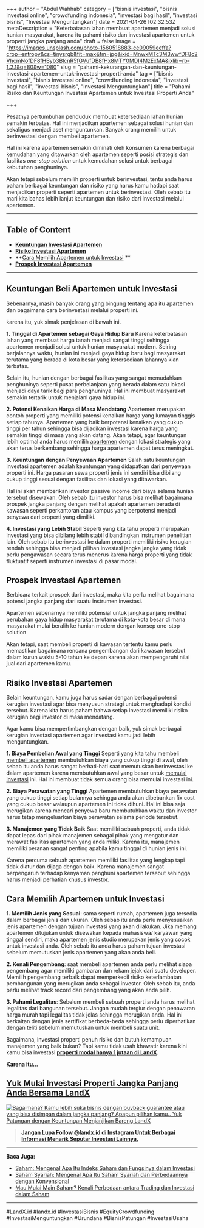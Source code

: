 +++
author = "Abdul Wahhab"
category = ["bisnis investasi", "bisnis investasi online", "crowdfunding indonesia", "investasi bagi hasil", "investasi bisnis", "Investasi Menguntungkan"]
date = 2021-04-26T02:32:53Z
metaDescription = "Keterbatasan lahan membuat apartemen menjadi solusi hunian masyarakat, karena itu pahami risiko dan investasi apartemen untuk properti jangka panjang anda"
draft = false
image = "https://images.unsplash.com/photo-1560518883-ce09059eeffa?crop=entropy&cs=tinysrgb&fit=max&fm=jpg&ixid=MnwxMTc3M3wwfDF8c2VhcmNofDF8fHByb3BlcnR5fGVufDB8fHx8MTY0MDI4MzExMA&ixlib=rb-1.2.1&q=80&w=1080"
slug = "pahami-kekurangan-dan-keuntungan-investasi-apartemen-untuk-investasi-properti-anda"
tag = ["bisnis investasi", "bisnis investasi online", "crowdfunding indonesia", "investasi bagi hasil", "investasi bisnis", "Investasi Menguntungkan"]
title = "Pahami Risiko dan Keuntungan Investasi Apartemen untuk Investasi Properti Anda"

+++


Pesatnya pertumbuhan penduduk membuat ketersediaan lahan hunian semakin terbatas. Hal ini menjadikan apartemen sebagai solusi hunian dan sekaligus menjadi aset menguntunkan. Banyak orang memilih untuk berinvestasi dengan membeli apartemen.

Hal ini karena apartemen semakin diminati oleh konsumen karena berbagai kemudahan yang ditawarkan oleh apartemen seperti posisi strategis dan fasilitas _one-stop solution_ untuk kemudahan solusi untuk berbagai kebutuhan penghuninya.

Akan tetapi sebelum memilih properti untuk berinvestasi, tentu anda harus paham berbagai keuntungan dan risiko yang harus kamu hadapi saat menjadikan properti seperti apartemen untuk berinvestasi. Oleh sebab itu mari kita bahas lebih lanjut keuntungan dan risiko dari investasi melalui apartemen.

---

## Table of Content

* **[Keuntungan Investasi Apartemen](https://landx.id/blog/pahami-kekurangan-dan-keuntungan-investasi-apartemen-untuk-investasi-properti-anda/#keuntungan-beli-apartemen-untuk-investasi)**
* **[Risiko Investasi Apartemen](https://landx.id/blog/pahami-kekurangan-dan-keuntungan-investasi-apartemen-untuk-investasi-properti-anda/#risiko-investasi-apartemen)**
* **[Cara Memilih Apartemen untuk Investasi](https://landx.id/blog/pahami-kekurangan-dan-keuntungan-investasi-apartemen-untuk-investasi-properti-anda/#cara-memilih-apartemen-untuk-investasi ) **
* **[Prospek Investasi Apartemen](https://landx.id/blog/pahami-kekurangan-dan-keuntungan-investasi-apartemen-untuk-investasi-properti-anda/https://landx.id/blog/pahami-kekurangan-dan-keuntungan-investasi-apartemen-untuk-investasi-properti-anda/https://landx.id/blog/pahami-kekurangan-dan-keuntungan-investasi-apartemen-untuk-investasi-properti-anda/#prospek-investasi-apartemen)**

---

## Keuntungan Beli Apartemen untuk Investasi

Sebenarnya, masih banyak orang yang bingung tentang apa itu apartemen dan bagaimana cara berinvestasi melalui properti ini.

karena itu, yuk simak penjelasan di bawah ini.

**1. Tinggal di Apartemen sebagai Gaya Hidup Baru** 
Karena keterbatasan lahan yang membuat harga tanah menjadi sangat tinggi sehingga apartemen menjadi solusi untuk hunian masyarakat modern. Seiring berjalannya waktu, hunian ini menjadi gaya hidup baru bagi masyarakat terutama yang berada di kota besar yang ketersediaan lahannya kian terbatas. 

Selain itu, hunian dengan  berbagai fasilitas yang sangat memudahkan penghuninya seperti pusat perbelanjaan yang berada dalam satu lokasi menjadi daya tarik bagi para penghuninya. Hal ini membuat masyarakat semakin tertarik untuk menjalani gaya hidup ini.
 
**2. Potensi Kenaikan Harga di Masa Mendatang**
Apartemen merupakan contoh properti yang memiliki potensi kenaikan harga yang lumayan tinggis setiap tahunya. Apartemen yang baik berpotensi kenaikan yang cukup tinggi per tahun sehingga bisa dijadikan investasi karena harga yang semakin tinggi di masa yang akan datang. Akan tetapi, agar keuntungan lebih optimal anda harus memilih [apartemen](https://landx.id/) dengan lokasi strategis yang akan terus berkembang sehingga harga apartemen dapat terus meningkat. 

**3. Keuntungan dengan Penyewaan Apartemen**
Salah satu keuntungan investasi apartemen adalah keuntungan yang didapatkan dari penyewaan properti ini. Harga pasaran sewa properti jenis ini sendiri bisa dibilang cukup tinggi sesuai dengan fasilitas dan lokasi yang ditawarkan. 

Hal ini akan memberikan investor passive income dari biaya selama hunian tersebut disewakan. Oleh sebab itu investor harus bisa melihat bagaimana prospek jangka panjang dengan melihat apakah apartemen berada di kawasan seperti perkantoran atau kampus yang berpotensi menjadi penyewa dari properti yang dimiliki.

**4. Investasi yang Lebih Stabil**
Seperti yang kita tahu properti merupakan investasi yang bisa dibilang lebih stabil dibandingkan instrumen penelitian lain. Oleh sebab itu berinvestasi ke dalam properti memiliki risiko kerugian rendah sehingga bisa menjadi pilihan investasi jangka jangka yang tidak perlu pengawasan secara terus menerus karena harga properti yang tidak fluktuatif seperti instrumen investasi di pasar modal.

## Prospek Investasi Apartemen

Berbicara terkait prospek dari investasi, maka kita perlu melihat bagaimana potensi jangka panjang dari suatu instrumen investasi.

Apartemen sebenarnya memiliki  potensial untuk jangka panjang melihat perubahan gaya hidup masyarakat terutama di kota-kota besar di mana masyarakat mulai beralih ke hunian modern dengan konsep one-stop solution

Akan tetapi, saat membeli  properti di kawasan tertentu kamu perlu memastikan bagaimana rencana pengembangan dari kawasan tersebut dalam kurun waktu 5-10 tahun ke depan karena akan mempengaruhi nilai jual dari apartemen kamu.

## Risiko Investasi Apartemen

Selain keuntungan, kamu juga harus sadar dengan berbagai potensi kerugian investasi agar bisa menyusun strategi untuk menghadapi kondisi tersebut. Karena kita harus paham bahwa setiap investasi memiliki risiko kerugian bagi investor di masa mendatang.

Agar kamu bisa mempertimbangkan dengan baik, yuk simak berbagai kerugian investasi apartemen agar investasi kamu jadi lebih menguntungkan.

**1. Biaya Pembelian Awal yang Tinggi**
Seperti yang kita tahu membeli [membeli apartemen](https://landx.id/) membutuhkan biaya yang cukup tinggi di awal, oleh sebab itu anda harus sangat berhati-hati saat memutuskan berinvestasi ke dalam apartemen karena membutuhkan awal yang besar untuk [memulai investasi](https://landx.id/) ini. Hal ini membuat tidak semua orang bisa memulai investasi ini. 

**2. Biaya Perawatan yang Tinggi**
Apartemen membutuhkan biaya perawatan yang cukup tinggi setiap bulannya sehingga anda akan dibebankan fix cost yang cukup besar walaupun apartemen ini tidak dihuni. Hal ini bisa saja merugikan karena mencari penyewa baru membutuhkan waktu dan investor harus tetap mengeluarkan biaya perawatan selama periode tersebut. 

**3. Manajemen yang Tidak Baik** 
Saat  memiliki sebuah properti, anda tidak dapat lepas dari pihak manajemen sebagai pihak yang mengatur dan merawat fasilitas apartemen yang anda miliki. Karena itu, manajemen memiliki peranan sangat penting apabila kamu tinggal di hunian jenis ini.

Karena percuma sebuah apartemen memiliki fasilitas yang lengkap tapi tidak diatur dan dijaga dengan baik. Karena manajemen sangat berpengaruh terhadap kenyaman penghuni apartemen tersebut sehingga harus menjadi perhatian khusus investor.

## Cara Memilih Apartemen untuk Investasi

**1. Memilih Jenis yang Sesuai**: sama seperti rumah, apartemen juga tersedia dalam berbagai jenis dan ukuran. Oleh sebab itu anda perlu menyesuaikan jenis apartemen dengan tujuan investasi yang akan dilakukan. Jika memang apartemen ditujukan untuk disewakan kepada mahasiswa/ karyawan yang tinggal sendiri, maka apartemen jenis studio merupakan jenis yang cocok untuk investasi anda. Oleh sebab itu anda harus paham tujuan investasi sebelum memutuskan jenis apartemen yang akan anda beli. 

**2. Kenali Pengembang**: saat membeli apartemen anda perlu melihat siapa pengembang agar memiliki gambaran dan rekam jejak dari suatu developer. Memilih pengembang terbaik dapat memperkecil risiko keterlambatan pembangunan yang merugikan anda sebagai investor. Oleh sebab itu, anda perlu melihat track record dari pengembang yang akan anda pilih. 

**3. Pahami Legalitas**: Sebelum membeli sebuah properti anda harus melihat legalitas dari bangunan tersebut. Jangan mudah tergiur dengan penawaran harga murah tapi legalitas tidak jelas sehingga merugikan anda. Hal ini berkaitan dengan jenis sertifikat berbeda-beda sehingga perlu diperhatikan dengan teliti sebelum memutuskan untuk membeli suatu unit.

Bagaimana, investasi properti penuh risiko dan butuh kemampuan manajemen yang baik bukan? Tapi kamu tidak usah khawatir karena kini kamu bisa investasi **[properti modal hanya 1 jutaan di LandX](https://landx.id/project/)**.

**Karena itu...**

## [Yuk Mulai Investasi Properti Jangka Panjang Anda Bersama LandX](https://landx.id/)

[![Bagaimana? Kamu lebih suka bisnis dengan buyback guarantee atau yang bisa disimpan dalam jangka panjang? Apapun pilihan kamu.. Yuk Patungan  dengan Keuntungan Menjanjikan Bareng LandX](https://accountgram-production.sfo2.cdn.digitaloceanspaces.com/landx_ghost/2021/10/Equity-Crowdfunding-di-Indonesia-1--3.png)](http://landx.id/project/)

> **[Jangan Lupa Follow @landx.id di Instagram Untuk Berbagai Informasi Menarik Seputar Investasi Lainnya.](https://www.instagram.com/landx.id/?utm_medium=copy_link)**

---

**Baca Juga:**

* [Saham: Mengenal Apa Itu Indeks Saham dan Fungsinya dalam Investasi](https://landx.id/blog/apa-itu-indeks-saham-dan-indeks-harga-saham/)
* [Saham Syariah: Mengenal Apa Itu Saham Syariah dan Perbedaannya dengan Konvensional](https://landx.id/blog/mengenal-saham-syariah-dan-perberdaannya-dengan-saham-konvesional/)
* [Mau Mulai Main Saham? Kenali Perbedaan antara Trading dan Investasi dalam Saham](https://landx.id/blog/memahami-perbedaan-trading-dan-investasi/)

---

#LandX.id	#landx.id	#InvestasiBisnis	#EquityCrowdfunding	#InvestasiMenguntungkan	#Urundana	#BisnisPatungan	#InvestasiUsaha

